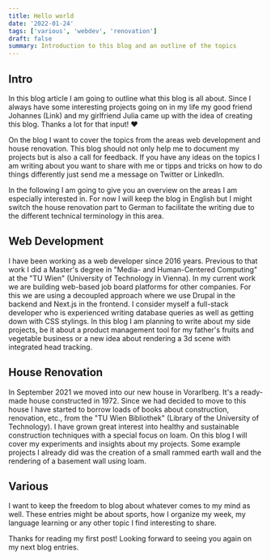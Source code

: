 ```yaml
---
title: Hello world
date: '2022-01-24'
tags: ['various', 'webdev', 'renovation']
draft: false
summary: Introduction to this blog and an outline of the topics
---
```


## Intro

In this blog article I am going to outline what this blog is all about. Since I always have some interesting projects going on in my life my good friend Johannes (Link) and my girlfriend Julia came up with the idea of creating this blog. Thanks a lot for that input! ❤️

On the blog I want to cover the topics from the areas web development and house renovation. This blog should not only help me to document my projects but is also a call for feedback. If you have any ideas on the topics I am writing about you want to share with me or tipps and tricks on how to do things differently just send me a message on Twitter or LinkedIn.

In the following I am going to give you an overview on the areas I am especially interested in. For now I will keep the blog in English but I might switch the house renovation part to German to facilitate the writing due to the different technical terminology in this area.

## Web Development

I have been working as a web developer since 2016 years. Previous to that work I did a Master's degree in "Media- and Human-Centered Computing" at the "TU Wien" (University of Technology in Vienna). In my current work we are building web-based job board platforms for other companies. For this we are using a decoupled approach where we use Drupal in the backend and Next.js in the frontend. I consider myself a full-stack developer who is experienced writing database queries as well as getting down with CSS stylings. In this blog I am planning to write about my side projects, be it about a product management tool for my father's fruits and vegetable business or a new idea about rendering a 3d scene with integrated head tracking.

## House Renovation

In September 2021 we moved into our new house in Vorarlberg. It's a ready-made house constructed in 1972. Since we had decided to move to this house I have started to borrow loads of books about construction, renovation, etc., from the "TU Wien Bibliothek" (Library of the University of Technology). I have grown great interest into healthy and sustainable construction techniques with a special focus on loam. On this blog I will cover my experiments and insights about my projects. Some example projects I already did was the creation of a small rammed earth wall and the rendering of a basement wall using loam.

## Various

I want to keep the freedom to blog about whatever comes to my mind as well. These entries might be about sports, how I organize my week, my language learning or any other topic I find interesting to share.

Thanks for reading my first post! Looking forward to seeing you again on my next blog entries.
